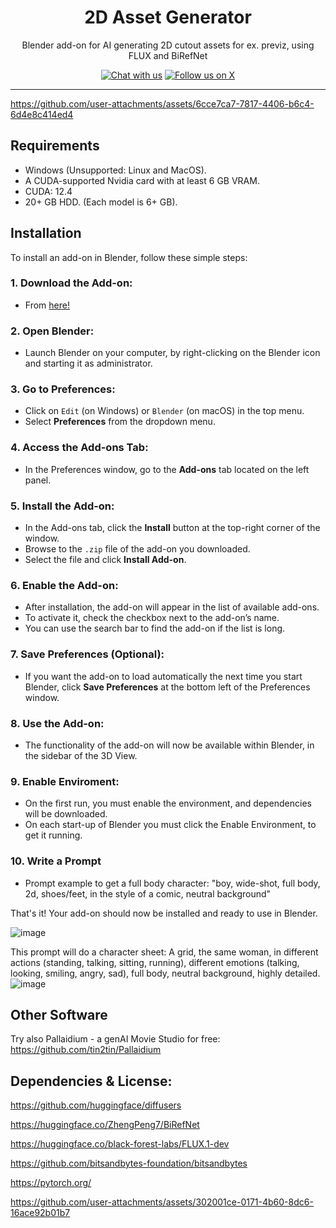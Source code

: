 <h1 align="center">2D Asset Generator</h1>

<p align="center">Blender add-on for AI generating 2D cutout assets for ex. previz, using FLUX and BiRefNet</p>

<p align="center">
    <a href="https://discord.gg/HMYpnPzbTm"><img src="https://img.shields.io/badge/Chat%20with%20us%20on%20Discord--blue?style=social&logo=discord" alt="Chat with us" title="Chat with us"></a>
    <a href="https://twitter.com/tintwotin"><img src="https://img.shields.io/twitter/follow/tintwotin" alt="Follow us on X" title="Follow us on X"></a>
<p>

<hr>

https://github.com/user-attachments/assets/6cce7ca7-7817-4406-b6c4-6d4e8c414ed4

## Requirements
- Windows (Unsupported: Linux and MacOS).
- A CUDA-supported Nvidia card with at least 6 GB VRAM.
- CUDA: 12.4
- 20+ GB HDD. (Each model is 6+ GB).


## Installation

To install an add-on in Blender, follow these simple steps:

### 1. **Download the Add-on:**
   - From [here!](https://github.com/tin2tin/2D_Billboard_People/archive/refs/heads/main.zip)

### 2. **Open Blender:**
   - Launch Blender on your computer, by right-clicking on the Blender icon and starting it as administrator.

### 3. **Go to Preferences:**
   - Click on `Edit` (on Windows) or `Blender` (on macOS) in the top menu.
   - Select **Preferences** from the dropdown menu.

### 4. **Access the Add-ons Tab:**
   - In the Preferences window, go to the **Add-ons** tab located on the left panel.

### 5. **Install the Add-on:**
   - In the Add-ons tab, click the **Install** button at the top-right corner of the window.
   - Browse to the `.zip` file of the add-on you downloaded.
   - Select the file and click **Install Add-on**.

### 6. **Enable the Add-on:**
   - After installation, the add-on will appear in the list of available add-ons.
   - To activate it, check the checkbox next to the add-on’s name.
   - You can use the search bar to find the add-on if the list is long.

### 7. **Save Preferences (Optional):**
   - If you want the add-on to load automatically the next time you start Blender, click **Save Preferences** at the bottom left of the Preferences window.

### 8. **Use the Add-on:**
   - The functionality of the add-on will now be available within Blender, in the sidebar of the 3D View.

### 9. **Enable Enviroment:**
- On the first run, you must enable the environment, and dependencies will be downloaded.
- On each start-up of Blender you must click the Enable Environment, to get it running.

### 10. **Write a Prompt**
- Prompt example to get a full body character: "boy, wide-shot, full body, 2d, shoes/feet, in the style of a comic, neutral background"

That's it! Your add-on should now be installed and ready to use in Blender.

![image](https://github.com/user-attachments/assets/c1b3086c-5898-4603-ad4f-4031a5653489)

This prompt will do a character sheet:
A grid, the same woman, in different actions (standing, talking, sitting, running), different emotions (talking, looking, smiling, angry, sad), full body, neutral background, highly detailed.
![image](https://github.com/user-attachments/assets/8f7b08cf-9661-4208-a41f-b2627bf32311)


## Other Software
Try also Pallaidium - a genAI Movie Studio for free: https://github.com/tin2tin/Pallaidium

## Dependencies & License:

https://github.com/huggingface/diffusers

https://huggingface.co/ZhengPeng7/BiRefNet

https://huggingface.co/black-forest-labs/FLUX.1-dev

https://github.com/bitsandbytes-foundation/bitsandbytes

https://pytorch.org/



https://github.com/user-attachments/assets/302001ce-0171-4b60-8dc6-16ace92b01b7


